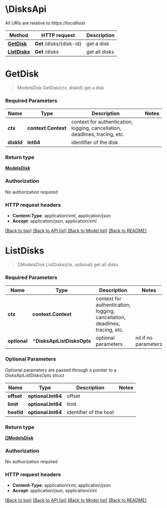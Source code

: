 # \DisksApi

All URIs are relative to *https://localhost*

Method | HTTP request | Description
------------- | ------------- | -------------
[**GetDisk**](DisksApi.md#GetDisk) | **Get** /disks/{disk-id} | get a disk
[**ListDisks**](DisksApi.md#ListDisks) | **Get** /disks | get all disks


# **GetDisk**
> ModelsDisk GetDisk(ctx, diskId)
get a disk

### Required Parameters

Name | Type | Description  | Notes
------------- | ------------- | ------------- | -------------
 **ctx** | **context.Context** | context for authentication, logging, cancellation, deadlines, tracing, etc.
  **diskId** | **int64**| identifier of the disk | 

### Return type

[**ModelsDisk**](models.Disk.md)

### Authorization

No authorization required

### HTTP request headers

 - **Content-Type**: application/xml, application/json
 - **Accept**: application/json, application/xml

[[Back to top]](#) [[Back to API list]](../README.md#documentation-for-api-endpoints) [[Back to Model list]](../README.md#documentation-for-models) [[Back to README]](../README.md)

# **ListDisks**
> []ModelsDisk ListDisks(ctx, optional)
get all disks

### Required Parameters

Name | Type | Description  | Notes
------------- | ------------- | ------------- | -------------
 **ctx** | **context.Context** | context for authentication, logging, cancellation, deadlines, tracing, etc.
 **optional** | ***DisksApiListDisksOpts** | optional parameters | nil if no parameters

### Optional Parameters
Optional parameters are passed through a pointer to a DisksApiListDisksOpts struct

Name | Type | Description  | Notes
------------- | ------------- | ------------- | -------------
 **offset** | **optional.Int64**| offset | 
 **limit** | **optional.Int64**| limit | 
 **hostId** | **optional.Int64**| identifier of the host | 

### Return type

[**[]ModelsDisk**](*models.Disk.md)

### Authorization

No authorization required

### HTTP request headers

 - **Content-Type**: application/xml, application/json
 - **Accept**: application/json, application/xml

[[Back to top]](#) [[Back to API list]](../README.md#documentation-for-api-endpoints) [[Back to Model list]](../README.md#documentation-for-models) [[Back to README]](../README.md)

